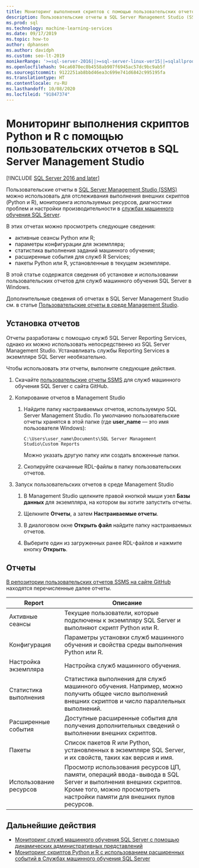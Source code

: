 ```yaml
---
title: Мониторинг выполнения скриптов с помощью пользовательских отчетов
description: Пользовательские отчеты в SQL Server Management Studio (SSMS) можно использовать для отслеживания выполнения внешних скриптов (Python и R), мониторинга используемых ресурсов, диагностики проблем и настройки производительности в службах машинного обучения SQL Server.
ms.prod: sql
ms.technology: machine-learning-services
ms.date: 09/17/2019
ms.topic: how-to
author: dphansen
ms.author: davidph
ms.custom: seo-lt-2019
monikerRange: '>=sql-server-2016||>=sql-server-linux-ver15||=sqlallproducts-allversions'
ms.openlocfilehash: 94ca6070ec0b4558ab907f6945ac57dc9bc9ab5f
ms.sourcegitcommit: 9122251ab8bbd46ea3c699e741d6842c995195fa
ms.translationtype: HT
ms.contentlocale: ru-RU
ms.lasthandoff: 10/08/2020
ms.locfileid: "91847374"
---
```

# <a name="monitor-python-and-r-script-execution-using-custom-reports-in-sql-server-management-studio"></a>Мониторинг выполнения скриптов Python и R с помощью пользовательских отчетов в SQL Server Management Studio
[!INCLUDE [SQL Server 2016 and later](../../includes/applies-to-version/sqlserver2016.md)]

Пользовательские отчеты в [SQL Server Management Studio (SSMS)](../../ssms/download-sql-server-management-studio-ssms.md) можно использовать для отслеживания выполнения внешних скриптов (Python и R), мониторинга используемых ресурсов, диагностики проблем и настройки производительности в [службах машинного обучения SQL Server](../sql-server-machine-learning-services.md).

В этих отчетах можно просмотреть следующие сведения:

- активные сеансы Python или R;
- параметры конфигурации для экземпляра;
- статистика выполнения заданий машинного обучения;
- расширенные события для служб R Services;
- пакеты Python или R, установленные в текущем экземпляре.

В этой статье содержатся сведения об установке и использовании пользовательских отчетов для служб машинного обучения SQL Server в Windows.

Дополнительные сведения об отчетах в SQL Server Management Studio см. в статье [Пользовательские отчеты в среде Management Studio](../../ssms/object/custom-reports-in-management-studio.md).

## <a name="how-to-install-the-reports"></a>Установка отчетов

Отчеты разработаны с помощью служб SQL Server Reporting Services, однако их можно использовать непосредственно из SQL Server Management Studio. Устанавливать службы Reporting Services в экземпляре SQL Server необязательно.

Чтобы использовать эти отчеты, выполните следующие действия.

1. Скачайте [пользовательские отчеты SSMS](https://github.com/Microsoft/sql-server-samples/tree/master/samples/features/machine-learning-services/ssms-custom-reports) для служб машинного обучения SQL Server с сайта GitHub.

2. Копирование отчетов в Management Studio

    1. Найдите папку настраиваемых отчетов, используемую SQL Server Management Studio. По умолчанию пользовательские отчеты хранятся в этой папке (где **user_name** — это имя пользователя Windows):

        `C:\Users\user_name\Documents\SQL Server Management Studio\Custom Reports`

       Можно указать другую папку или создать вложенные папки.

    2. Скопируйте скачанные RDL-файлы в папку пользовательских отчетов.

3. Запуск пользовательских отчетов в среде Management Studio

    1. В Management Studio щелкните правой кнопкой мыши узел **Базы данных** для экземпляра, на котором вы хотите запустить отчеты.

    2. Щелкните **Отчеты**, а затем **Настраиваемые отчеты**.

    3. В диалоговом окне **Открыть файл** найдите папку настраиваемых отчетов.

    4. Выберите один из загруженных ранее RDL-файлов и нажмите кнопку **Открыть**.

## <a name="reports"></a>Отчеты

[В репозитории пользовательских отчетов SSMS на сайте GitHub](https://github.com/Microsoft/sql-server-samples/tree/master/samples/features/machine-learning-services/ssms-custom-reports) находятся перечисленные далее отчеты.

| Report | Описание |
|-|-|
| Активные сеансы | Текущие пользователи, которые подключены к экземпляру SQL Server и выполняют скрипт Python или R. |
| Конфигурация | Параметры установки служб машинного обучения и свойства среды выполнения Python или R. |
| Настройка экземпляра | Настройка служб машинного обучения. |
| Статистика выполнения | Статистика выполнения для служб машинного обучения. Например, можно получить общее число выполнений внешних скриптов и число параллельных выполнений. |
| Расширенные события | Доступные расширенные события для получения дополнительных сведений о выполнении внешних скриптов. |
| Пакеты | Список пакетов R или Python, установленных в экземпляре SQL Server, и их свойств, таких как версия и имя. |
| Использование ресурсов | Просмотр использования ресурсов ЦП, памяти, операций ввода-вывода в SQL Server и выполнения внешних скриптов. Кроме того, можно просмотреть настройки памяти для внешних пулов ресурсов. |

## <a name="next-steps"></a>Дальнейшие действия

- [Мониторинг служб машинного обучения SQL Server с помощью динамических административных представлений](monitor-sql-server-machine-learning-services-using-dynamic-management-views.md)
- [Мониторинг скриптов Python и R с использованием расширенных событий в Службах машинного обучения SQL Server](extended-events.md)

